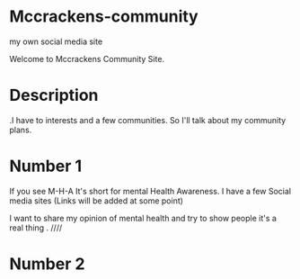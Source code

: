 # Mccrackens-community
my own social media site

Welcome to Mccrackens Community Site.

# Description
.I have to interests and a few communities.
So I'll talk about my community plans.

# Number 1

If you see M-H-A It's short for mental Health Awareness. I have a few Social media sites (Links will be added at some point)

I want to share my opinion of mental health and try to show people it's a real thing .
////

# Number 2

